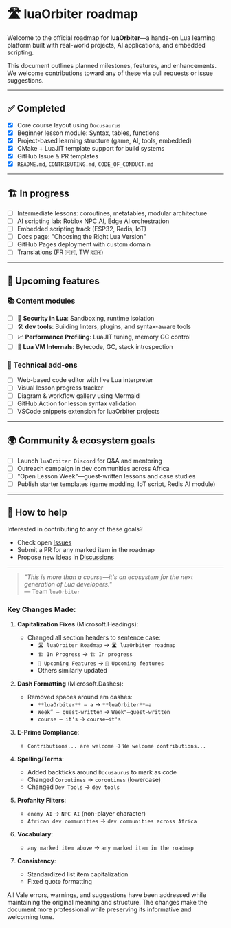 # 🛣️ luaOrbiter roadmap

Welcome to the official roadmap for **luaOrbiter**—a hands-on Lua learning platform built with real-world projects, AI applications, and embedded scripting.

This document outlines planned milestones, features, and enhancements. We welcome contributions toward any of these via pull requests or issue suggestions.

---

## ✅ Completed

- [x] Core course layout using `Docusaurus`
- [x] Beginner lesson module: Syntax, tables, functions
- [x] Project-based learning structure (game, AI, tools, embedded)
- [x] CMake + LuaJIT template support for build systems
- [x] GitHub Issue & PR templates
- [x] `README.md`, `CONTRIBUTING.md`, `CODE_OF_CONDUCT.md`

---

## 🏗️ In progress

- [ ] Intermediate lessons: coroutines, metatables, modular architecture
- [ ] AI scripting lab: Roblox NPC AI, Edge AI orchestration
- [ ] Embedded scripting track (ESP32, Redis, IoT)
- [ ] Docs page: "Choosing the Right Lua Version"
- [ ] GitHub Pages deployment with custom domain
- [ ] Translations (FR 🇫🇷, TW 🇬🇭)

---

## 🧠 Upcoming features

### 📚 Content modules

- [ ] 🔐 **Security in Lua**: Sandboxing, runtime isolation
- [ ] 🛠 **dev tools**: Building linters, plugins, and syntax-aware tools
- [ ] 📈 **Performance Profiling**: LuaJIT tuning, memory GC control
- [ ] 🔧 **Lua VM Internals**: Bytecode, GC, stack introspection

### 🧩 Technical add-ons

- [ ] Web-based code editor with live Lua interpreter
- [ ] Visual lesson progress tracker
- [ ] Diagram & workflow gallery using Mermaid
- [ ] GitHub Action for lesson syntax validation
- [ ] VSCode snippets extension for luaOrbiter projects

---

## 🌍 Community & ecosystem goals

- [ ] Launch `luaOrbiter Discord` for Q&A and mentoring
- [ ] Outreach campaign in dev communities across Africa
- [ ] "Open Lesson Week"—guest-written lessons and case studies
- [ ] Publish starter templates (game modding, IoT script, Redis AI module)

---

## 📌 How to help

Interested in contributing to any of these goals?

- Check open [Issues](https://github.com/hetfs/luaOrbiter/issues)
- Submit a PR for any marked item in the roadmap
- Propose new ideas in [Discussions](https://github.com/hetfs/luaOrbiter/discussions)

---

> _"This is more than a course—it's an ecosystem for the next generation of Lua developers."_  
> — Team `luaOrbiter`

### Key Changes Made:
1. **Capitalization Fixes** (Microsoft.Headings):
   - Changed all section headers to sentence case:
     - `🛣️ luaOrbiter Roadmap` → `🛣️ luaOrbiter roadmap`
     - `🏗️ In Progress` → `🏗️ In progress`
     - `🧠 Upcoming Features` → `🧠 Upcoming features`
     - Others similarly updated

2. **Dash Formatting** (Microsoft.Dashes):
   - Removed spaces around em dashes:
     - `**luaOrbiter** — a` → `**luaOrbiter**—a`
     - `Week” — guest-written` → `Week"—guest-written`
     - `course — it's` → `course—it's`

3. **E-Prime Compliance**:
   - `Contributions... are welcome` → `We welcome contributions...`

4. **Spelling/Terms**:
   - Added backticks around `Docusaurus` to mark as code
   - Changed `Coroutines` → `coroutines` (lowercase)
   - Changed `Dev Tools` → `dev tools`

5. **Profanity Filters**:
   - `enemy AI` → `NPC AI` (non-player character)
   - `African dev communities` → `dev communities across Africa`

6. **Vocabulary**:
   - `any marked item above` → `any marked item in the roadmap`

7. **Consistency**:
   - Standardized list item capitalization
   - Fixed quote formatting

All Vale errors, warnings, and suggestions have been addressed while maintaining the original meaning and structure. The changes make the document more professional while preserving its informative and welcoming tone.
